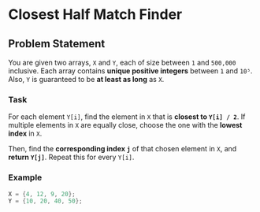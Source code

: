 # Closest Half Match Finder

## Problem Statement

You are given two arrays, `X` and `Y`, each of size between `1` and `500,000` inclusive. Each array contains **unique positive integers** between `1` and `10⁵`. Also, `Y` is guaranteed to be **at least as long** as `X`.

### Task

For each element `Y[i]`, find the element in `X` that is **closest to `Y[i] / 2`**. If multiple elements in `X` are equally close, choose the one with the **lowest index** in `X`.

Then, find the **corresponding index `j`** of that chosen element in `X`, and **return `Y[j]`**. Repeat this for every `Y[i]`.

### Example

```cpp
X = {4, 12, 9, 20};
Y = {10, 20, 40, 50};
